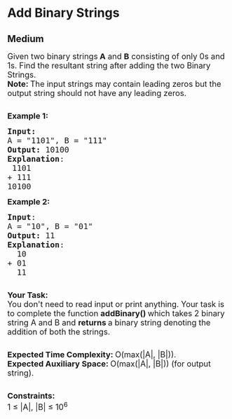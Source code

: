 # Add Binary Strings
## Medium
<div class="problems_problem_content__Xm_eO"><p><span style="font-size:18px">Given two binary strings<strong> A</strong>&nbsp;and <strong>B</strong> consisting of only 0s and 1s. Find the resultant string after adding the two Binary Strings.<br>
<strong>Note:&nbsp;</strong>The input strings may contain leading zeros but the output string should not have any leading zeros.</span></p>

<p><br>
<span style="font-size:18px"><strong>Example 1:</strong></span></p>

<pre style="position: relative;"><span style="font-size:18px"><strong>Input:</strong>
A = "1101", B = "111"
<strong>Output:</strong> 10100
<strong>Explanation</strong>:
&nbsp;1101
+&nbsp;111
10100</span>
<div class="open_grepper_editor" title="Edit &amp; Save To Grepper"></div></pre>

<p><span style="font-size:18px"><strong>Example 2:</strong></span></p>

<pre style="position: relative;"><span style="font-size:18px"><strong>Input</strong>: 
A = "10", B = "01"
<strong>Output:</strong> 11
<strong>Explanation</strong>: 
  10
+ 01
&nbsp; 11</span>
<div class="open_grepper_editor" title="Edit &amp; Save To Grepper"></div></pre>

<p><br>
<span style="font-size:18px"><strong>Your Task:</strong><br>
You don't need to read input or print anything. Your task is to complete the function&nbsp;<strong>addBinary()&nbsp;</strong>which takes 2 binary string A and B and <strong>returns&nbsp;</strong>a binary string denoting the addition of both the strings.</span></p>

<p><br>
<span style="font-size:18px"><strong>Expected Time Complexity:&nbsp;</strong>O(max(|A|, |B|)).<br>
<strong>Expected Auxiliary Space:&nbsp;</strong>O(max(|A|, |B|)) (for output string).</span></p>

<p><br>
<span style="font-size:18px"><strong>Constraints:</strong></span><br>
<span style="font-size:18px">1 ≤ |A|, |B| ≤ 10<sup>6</sup></span></p>
</div>